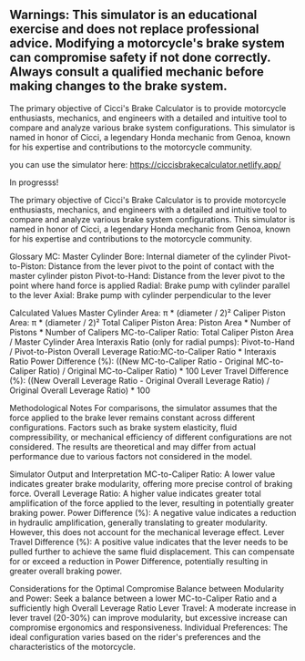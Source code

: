 Warnings: This simulator is an educational exercise and does not replace professional advice. Modifying a motorcycle's brake system can compromise safety if not done correctly. Always consult a qualified mechanic before making changes to the brake system.
-------------

The primary objective of Cicci's Brake Calculator is to provide motorcycle enthusiasts, mechanics, and engineers with a detailed and intuitive tool to compare and analyze various brake system configurations. This simulator is named in honor of Cicci, a legendary Honda mechanic from Genoa, known for his expertise and contributions to the motorcycle community.

you can use the simulator here: https://ciccisbrakecalculator.netlify.app/

In progresss!

The primary objective of Cicci's Brake Calculator is to provide motorcycle enthusiasts, mechanics, and engineers with a detailed and intuitive tool to compare and analyze various brake system configurations. This simulator is named in honor of Cicci, a legendary Honda mechanic from Genoa, known for his expertise and contributions to the motorcycle community.

Glossary
MC: Master Cylinder
Bore: Internal diameter of the cylinder
Pivot-to-Piston: Distance from the lever pivot to the point of contact with the master cylinder piston
Pivot-to-Hand: Distance from the lever pivot to the point where hand force is applied
Radial: Brake pump with cylinder parallel to the lever
Axial: Brake pump with cylinder perpendicular to the lever

Calculated Values
Master Cylinder Area: π * (diameter / 2)²
Caliper Piston Area: π * (diameter / 2)²
Total Caliper Piston Area: Piston Area * Number of Pistons * Number of Calipers
MC-to-Caliper Ratio: Total Caliper Piston Area / Master Cylinder Area
Interaxis Ratio (only for radial pumps): Pivot-to-Hand / Pivot-to-Piston
Overall Leverage Ratio:MC-to-Caliper Ratio * Interaxis Ratio
Power Difference (%): ((New MC-to-Caliper Ratio - Original MC-to-Caliper Ratio) / Original MC-to-Caliper Ratio) * 100
Lever Travel Difference (%): ((New Overall Leverage Ratio - Original Overall Leverage Ratio) / Original Overall Leverage Ratio) * 100

Methodological Notes
For comparisons, the simulator assumes that the force applied to the brake lever remains constant across different configurations.
Factors such as brake system elasticity, fluid compressibility, or mechanical efficiency of different configurations are not considered.
The results are theoretical and may differ from actual performance due to various factors not considered in the model.

Simulator Output and Interpretation
MC-to-Caliper Ratio: A lower value indicates greater brake modularity, offering more precise control of braking force.
Overall Leverage Ratio: A higher value indicates greater total amplification of the force applied to the lever, resulting in potentially greater braking power.
Power Difference (%): A negative value indicates a reduction in hydraulic amplification, generally translating to greater modularity. However, this does not account for the mechanical leverage effect.
Lever Travel Difference (%): A positive value indicates that the lever needs to be pulled further to achieve the same fluid displacement. This can compensate for or exceed a reduction in Power Difference, potentially resulting in greater overall braking power.

Considerations for the Optimal Compromise
Balance between Modularity and Power: Seek a balance between a lower MC-to-Caliper Ratio and a sufficiently high Overall Leverage Ratio
Lever Travel: A moderate increase in lever travel (20-30%) can improve modularity, but excessive increase can compromise ergonomics and responsiveness.
Individual Preferences: The ideal configuration varies based on the rider's preferences and the characteristics of the motorcycle.
